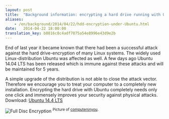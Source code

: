 ```yaml
---
layout: post
title:  "Background information: encrypting a hard drive running with Ubuntu"
aliases:
    - /en/background/2014/04/22/hdd-encryption-under-Ubuntu.html
date:   2014-04-22 18:00:00
translation_key: b8816c8c4adf7875a54e8996e43d9e2b
---
```

End of last year it became known that there had been a successful attack against the hard drive-encryption of many Linux systems. The widely used Linux-distribution Ubuntu was affected as well. A few days ago Ubuntu 14.04 LTS has been released which is immune against these attacks and will be maintained for 5 years. 

A simple upgrade of the distribution is not able to close the attack vector. Therefore we encourage you to treat your computer to a completely new installation. Encrypting the hard drive with Ubuntu completely needs only one click and immensely improves your security against physical attacks.
Download: [Ubuntu 14.4 LTS](http://www.ubuntu.com/download/desktop/)

![Full Disc Encryption](http://cdn2.computersnyou.com/wp-content/uploads/2014/04/Screen-Shot-2014-04-18-at-11.04.19-pm.png)
<sup>Picture of <a href="http://cdn2.computersnyou.com/wp-content/uploads/2014/04/Screen-Shot-2014-04-18-at-11.04.19-pm.png">computersnyou</a>.</sup>
